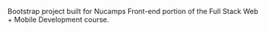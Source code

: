 Bootstrap project built for Nucamps Front-end portion of the Full Stack Web + Mobile Development course.
